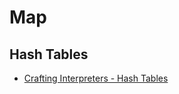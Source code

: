 # Map

## Hash Tables

* [Crafting Interpreters - Hash Tables](
   https://craftinginterpreters.com/hash-tables.html)
